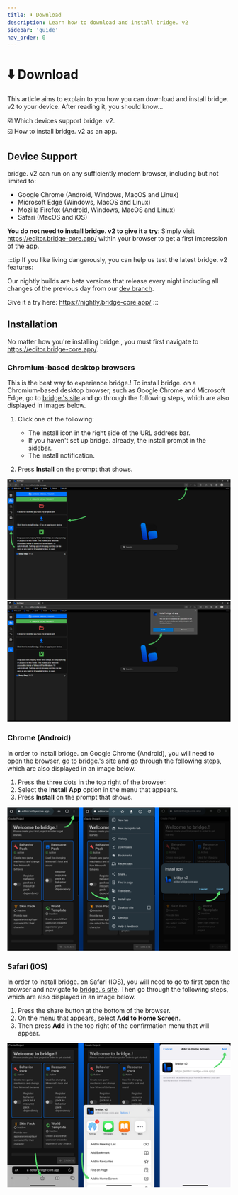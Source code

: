```yaml
---
title: ⬇️ Download
description: Learn how to download and install bridge. v2
sidebar: 'guide'
nav_order: 0
---
```


# ⬇️ Download

This article aims to explain to you how you can download and install bridge. v2 to your device.
After reading it, you should know...

:ballot_box_with_check: Which devices support bridge. v2.<br/>
:ballot_box_with_check: How to install bridge. v2 as an app.<br/>

## Device Support

bridge. v2 can run on any sufficiently modern browser, including but not limited to:

-   Google Chrome (Android, Windows, MacOS and Linux)
-   Microsoft Edge (Windows, MacOS and Linux)
-   Mozilla Firefox (Android, Windows, MacOS and Linux)
-   Safari (MacOS and iOS)

**You do not need to install bridge. v2 to give it a try**: Simply visit https://editor.bridge-core.app/ within your browser to get a first impression of the app.

:::tip
If you like living dangerously, you can help us test the latest bridge. v2 features:

Our nightly builds are beta versions that release every night including all changes of the previous day from our [dev branch](https://github.com/bridge-core/editor/tree/dev).

Give it a try here: https://nightly.bridge-core.app/
:::

## Installation

No matter how you're installing bridge., you must first navigate to https://editor.bridge-core.app/.

### Chromium-based desktop browsers

This is the best way to experience bridge.! To install bridge. on a Chromium-based desktop browser, such as Google Chrome and Microsoft Edge, go to [bridge.'s site](https://editor.bridge-core.app/) and go through the following steps, which are also displayed in images below.

1. Click one of the following:
    - The install icon in the right side of the URL address bar.
    - If you haven't set up bridge. already, the install prompt in the sidebar.
    - The install notification.

2. Press **Install** on the prompt that shows.

![screenshot showing first step of installation](./desktop-installation-1.png)
![screenshot showing second step of installation](./desktop-installation-2.png)

### Chrome (Android)

In order to install bridge. on Google Chrome (Android), you will need to open the browser, go to [bridge.'s site](https://editor.bridge-core.app/) and go through the following steps, which are also displayed in an image below.

1. Press the three dots in the top right of the browser.
2. Select the **Install App** option in the menu that appears.
3. Press **Install** on the prompt that shows.

![screenshots showing step by step installation on android](./android-installation.png)

### Safari (iOS)

In order to install bridge. on Safari (IOS), you will need to go to first open the browser and navigate to [bridge.'s site](https://editor.bridge-core.app/). Then go through the following steps, which are also displayed in an image below.

1. Press the share button at the bottom of the browser.
2. On the menu that appears, select **Add to Home Screen**.
3. Then press **Add** in the top right of the confirmation menu that will appear.

![screenshots showing step by step installation on ios](./ios-installation.png)
